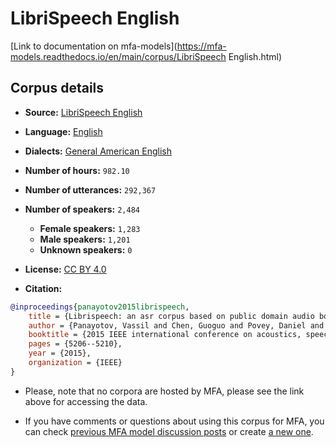 
# LibriSpeech English

[Link to documentation on mfa-models](https://mfa-models.readthedocs.io/en/main/corpus/LibriSpeech English.html)

## Corpus details

- **Source:** [LibriSpeech English](https://openslr.org/12/)
- **Language:** [English](https://en.wikipedia.org/wiki/English_language)
- **Dialects:** [General American English](https://en.wikipedia.org/wiki/General_American_English)
- **Number of hours:** `982.10`
- **Number of utterances:** `292,367`
- **Number of speakers:** `2,484`
  - **Female speakers:** `1,283`
  - **Male speakers:** `1,201`
  - **Unknown speakers:** `0`
- **License:** [CC BY 4.0](https://creativecommons.org/licenses/by/4.0/)

- **Citation:**
```bibtex
@inproceedings{panayotov2015librispeech,
	title = {Librispeech: an asr corpus based on public domain audio books},
	author = {Panayotov, Vassil and Chen, Guoguo and Povey, Daniel and Khudanpur, Sanjeev},
	booktitle = {2015 IEEE international conference on acoustics, speech and signal processing (ICASSP)},
	pages = {5206--5210},
	year = {2015},
	organization = {IEEE}
}
```

- Please, note that no corpora are hosted by MFA, please see the link above for accessing the data.

- If you have comments or questions about using this corpus for MFA, you can check [previous MFA model discussion posts](https://github.com/MontrealCorpusTools/mfa-models/discussions?discussions_q=LibriSpeech+English) or create [a new one](https://github.com/MontrealCorpusTools/mfa-models/discussions/new).
